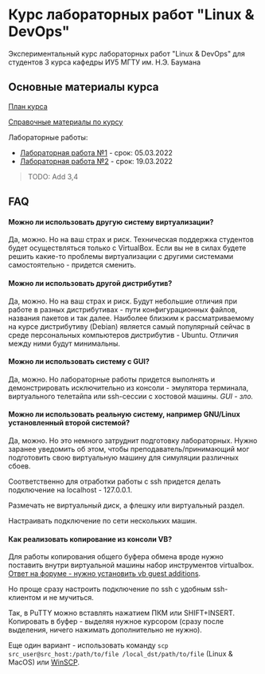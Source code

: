 # Курс лабораторных работ "Linux & DevOps"

Экспериментальный курс лабораторных работ "Linux & DevOps" для студентов 3 курса кафедры ИУ5 МГТУ им. Н.Э. Баумана

## Основные материалы курса

[План курса](./Plan.md)

[Справочные материалы по курсу](./Wiki.md)



Лабораторные работы:

- [Лабораторная работа №1](./Lab1.md) - срок: 05.03.2022
- [Лабораторная работа №2](./Lab2.md) - срок: 19.03.2022

> TODO: Add 3,4



## FAQ

#### Можно ли использовать другую систему виртуализации?

Да, можно. Но на ваш страх и риск. Техническая поддержка студентов будет осуществляться только с VirtualBox. Если вы не в силах будете решить какие-то проблемы виртуализации с другими системами самостоятельно - придется сменить.

#### Можно ли использовать другой дистрибутив?

Да, можно. Но на ваш страх и риск. Будут небольшие отличия при работе в разных дистрибутивах - пути конфигурационных файлов, названия пакетов и так далее. Наиболее близким к рассматриваемому на курсе дистрибутиву (Debian) является самый популярный сейчас в среде персональных компьютеров дистрибутив - Ubuntu. Отличия между ними будут минимальны.

#### Можно ли использовать систему с GUI?

Да, можно. Но лабораторные работы придется выполнять и демонстрировать исключительно из консоли - эмулятора терминала, виртуального телетайпа или ssh-сессии с хостовой машины. *GUI - зло.*

#### Можно ли использовать реальную систему, например GNU/Linux установленный второй системой?

Да, можно. Но это немного затруднит подготовку лабораторных. Нужно заранее уведомить об этом, чтобы преподаватель/принимающий мог подготовить свою виртуальную машину для симуляции различных сбоев.

Соответственно для отработки работы с ssh придется делать подключение на localhost - 127.0.0.1.

Размечать не виртуальный диск, а флешку или виртуальный раздел.

Настраивать подключение по сети нескольких машин.

#### Как реализовать копирование из консоли VB?

Для работы копирования общего буфера обмена вроде нужно поставить внутри виртуальной машины набор инструментов virtualbox. [Ответ на форуме - нужно установить vb guest additions](https://superuser.com/questions/42134/how-do-i-enable-the-shared-clipboard-in-virtualbox).

Но проще сразу настроить подключение по ssh с удобным ssh-клиентом и не мучиться.

Так, в PuTTY можно вставлять нажатием ПКМ или SHIFT+INSERT. Копировать в буфер - выделяя нужное курсором (сразу после выделения, ничего нажимать дополнительно не нужно).

Еще один вариант - использовать команду `scp src_user@src_host:/path/to/file /local_dst/path/to/file` (Linux & MacOS) или [WinSCP](https://winscp.net/eng/index.php).


